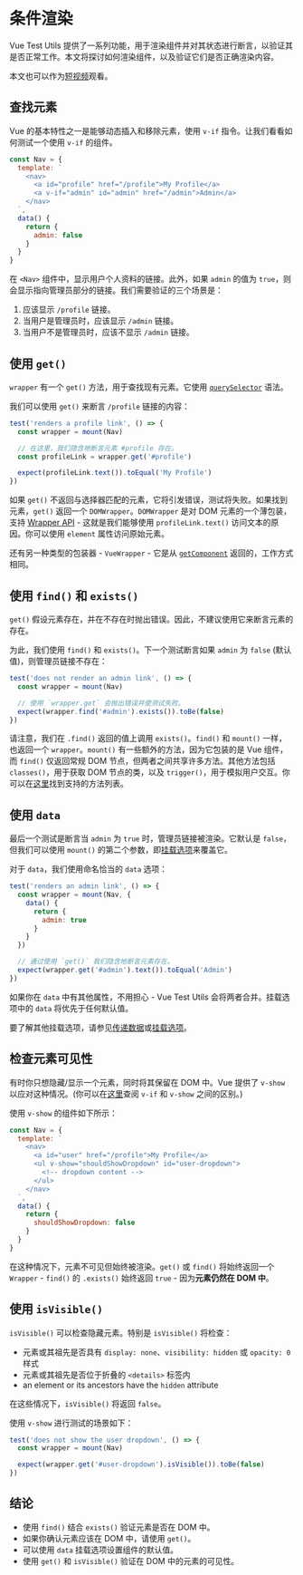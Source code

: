 # 条件渲染

Vue Test Utils 提供了一系列功能，用于渲染组件并对其状态进行断言，以验证其是否正常工作。本文将探讨如何渲染组件，以及验证它们是否正确渲染内容。

本文也可以作为[短视频](https://www.youtube.com/watch?v=T3CHtGgEFTs&list=PLC2LZCNWKL9ahK1IoODqYxKu5aA9T5IOA&index=15)观看。

## 查找元素

Vue 的基本特性之一是能够动态插入和移除元素，使用 `v-if` 指令。让我们看看如何测试一个使用 `v-if` 的组件。

```js
const Nav = {
  template: `
    <nav>
      <a id="profile" href="/profile">My Profile</a>
      <a v-if="admin" id="admin" href="/admin">Admin</a>
    </nav>
  `,
  data() {
    return {
      admin: false
    }
  }
}
```

在 `<Nav>` 组件中，显示用户个人资料的链接。此外，如果 `admin` 的值为 `true`，则会显示指向管理员部分的链接。我们需要验证的三个场景是：

1. 应该显示 `/profile` 链接。
2. 当用户是管理员时，应该显示 `/admin` 链接。
3. 当用户不是管理员时，应该不显示 `/admin` 链接。

## 使用 `get()`

`wrapper` 有一个 `get()` 方法，用于查找现有元素。它使用 [`querySelector`](https://developer.mozilla.org/en-US/docs/Web/API/Document/querySelector) 语法。

我们可以使用 `get()` 来断言 `/profile` 链接的内容：

```js
test('renders a profile link', () => {
  const wrapper = mount(Nav)

  // 在这里，我们隐含地断言元素 #profile 存在。
  const profileLink = wrapper.get('#profile')

  expect(profileLink.text()).toEqual('My Profile')
})
```

如果 `get()` 不返回与选择器匹配的元素，它将引发错误，测试将失败。如果找到元素，`get()` 返回一个 `DOMWrapper`。`DOMWrapper` 是对 DOM 元素的一个薄包装，支持 [Wrapper API](../../api/#Wrapper-methods) - 这就是我们能够使用 `profileLink.text()` 访问文本的原因。你可以使用 `element` 属性访问原始元素。

还有另一种类型的包装器 - `VueWrapper` - 它是从 [`getComponent`](../../api/#getComponent) 返回的，工作方式相同。

## 使用 `find()` 和 `exists()`

`get()` 假设元素存在，并在不存在时抛出错误。因此，不建议使用它来断言元素的存在。

为此，我们使用 `find()` 和 `exists()`。下一个测试断言如果 `admin` 为 `false` (默认值)，则管理员链接不存在：

```js
test('does not render an admin link', () => {
  const wrapper = mount(Nav)

  // 使用 `wrapper.get` 会抛出错误并使测试失败。
  expect(wrapper.find('#admin').exists()).toBe(false)
})
```

请注意，我们在 `.find()` 返回的值上调用 `exists()`。`find()` 和 `mount()` 一样，也返回一个 `wrapper`。`mount()` 有一些额外的方法，因为它包装的是 Vue 组件，而 `find()` 仅返回常规 DOM 节点，但两者之间共享许多方法。其他方法包括 `classes()`，用于获取 DOM 节点的类，以及 `trigger()`，用于模拟用户交互。你可以在[这里](../../api/#Wrapper-methods)找到支持的方法列表。

## 使用 `data`

最后一个测试是断言当 `admin` 为 `true` 时，管理员链接被渲染。它默认是 `false`，但我们可以使用 `mount()` 的第二个参数，即[挂载选项](../../api/#mount)来覆盖它。

对于 `data`，我们使用命名恰当的 `data` 选项：

```js
test('renders an admin link', () => {
  const wrapper = mount(Nav, {
    data() {
      return {
        admin: true
      }
    }
  })

  // 通过使用 `get()` 我们隐含地断言元素存在。
  expect(wrapper.get('#admin').text()).toEqual('Admin')
})
```

如果你在 `data` 中有其他属性，不用担心 - Vue Test Utils 会将两者合并。挂载选项中的 `data` 将优先于任何默认值。

要了解其他挂载选项，请参见[传递数据](../essentials/passing-data.md)或[挂载选项](../../api/#mount)。

## 检查元素可见性

有时你只想隐藏/显示一个元素，同时将其保留在 DOM 中。Vue 提供了 `v-show` 以应对这种情况。(你可以在[这里](https://v3.vuejs.org/guide/conditional.html#v-if-vs-v-show)查阅 `v-if` 和 `v-show` 之间的区别。)

使用 `v-show` 的组件如下所示：

```js
const Nav = {
  template: `
    <nav>
      <a id="user" href="/profile">My Profile</a>
      <ul v-show="shouldShowDropdown" id="user-dropdown">
        <!-- dropdown content -->
      </ul>
    </nav>
  `,
  data() {
    return {
      shouldShowDropdown: false
    }
  }
}
```

在这种情况下，元素不可见但始终被渲染。`get()` 或 `find()` 将始终返回一个 `Wrapper` - `find()` 的 `.exists()` 始终返回 `true` - 因为**元素仍然在 DOM 中**。

## 使用 `isVisible()`

`isVisible()` 可以检查隐藏元素。特别是 `isVisible()` 将检查：

- 元素或其祖先是否具有 `display: none`、`visibility: hidden` 或 `opacity: 0` 样式
- 元素或其祖先是否位于折叠的 `<details>` 标签内
- an element or its ancestors have the `hidden` attribute

在这些情况下，`isVisible()` 将返回 `false`。

使用 `v-show` 进行测试的场景如下：

```js
test('does not show the user dropdown', () => {
  const wrapper = mount(Nav)

  expect(wrapper.get('#user-dropdown').isVisible()).toBe(false)
})
```

## 结论

- 使用 `find()` 结合 `exists()` 验证元素是否在 DOM 中。
- 如果你确认元素应该在 DOM 中，请使用 `get()`。
- 可以使用 `data` 挂载选项设置组件的默认值。
- 使用 `get()` 和 `isVisible()` 验证在 DOM 中的元素的可见性。
